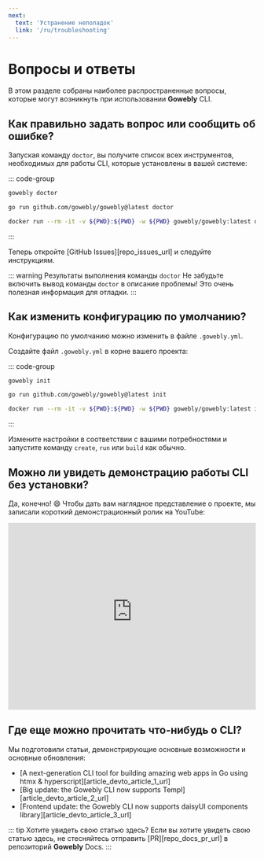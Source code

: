 ```yaml
---
next:
  text: 'Устранение неполадок'
  link: '/ru/troubleshooting'
---
```


# Вопросы и ответы

В этом разделе собраны наиболее распространенные вопросы, которые могут возникнуть при использовании **Gowebly** CLI.

<!--@include: ../parts/ru/block_cant-find-answer.md-->

## Как правильно задать вопрос или сообщить об ошибке?

Запуская команду `doctor`, вы получите список всех инструментов, необходимых для работы CLI, которые установлены в вашей системе:

::: code-group
``` bash [CLI]
gowebly doctor
```

``` bash [Go]
go run github.com/gowebly/gowebly@latest doctor
```

``` bash [Docker]
docker run --rm -it -v ${PWD}:${PWD} -w ${PWD} gowebly/gowebly:latest doctor
```
:::

Теперь откройте [GitHub Issues][repo_issues_url] и следуйте инструкциям.

::: warning Результаты выполнения команды `doctor`
Не забудьте включить вывод команды `doctor` в описание проблемы! Это очень полезная информация для отладки.
:::

## Как изменить конфигурацию по умолчанию?

Конфигурацию по умолчанию можно изменить в файле `.gowebly.yml`.

Создайте файл `.gowebly.yml` в корне вашего проекта:

::: code-group
``` bash [CLI]
gowebly init
```

``` bash [Go]
go run github.com/gowebly/gowebly@latest init
```

``` bash [Docker]
docker run --rm -it -v ${PWD}:${PWD} -w ${PWD} gowebly/gowebly:latest init
```
:::

Измените настройки в соответствии с вашими потребностями и запустите команду `create`, `run` или `build` как обычно.

## Можно ли увидеть демонстрацию работы CLI без установки?

Да, конечно! :smile: Чтобы дать вам наглядное представление о проекте, мы записали короткий демонстрационный ролик на YouTube:

<iframe width="100%" height="380" src="https://www.youtube-nocookie.com/embed/qazYscnLku4?si=GQSiQS0Aaib-T6zD&amp;controls=0" title="YouTube video player" frameborder="0" allow="accelerometer; autoplay; clipboard-write; encrypted-media; gyroscope; picture-in-picture; web-share" allowfullscreen></iframe>

## Где еще можно прочитать что-нибудь о CLI?

Мы подготовили статьи, демонстрирующие основные возможности и основные обновления:

- [A next-generation CLI tool for building amazing web apps in Go using htmx & hyperscript][article_devto_article_1_url]
- [Big update: the Gowebly CLI now supports Templ][article_devto_article_2_url]
- [Frontend update: the Gowebly CLI now supports daisyUI components library][article_devto_article_3_url]

::: tip Хотите увидеть свою статью здесь?
Если вы хотите увидеть свою статью здесь, не стесняйтесь отправить [PR][repo_docs_pr_url] в репозиторий **Gowebly** Docs.
:::

<!--@include: ../parts/links.md-->